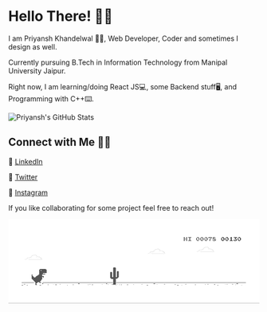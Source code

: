 # Hello There! 👋🏻

I am Priyansh Khandelwal 👨‍💻, Web Developer, Coder and sometimes I design as well.

Currently pursuing B.Tech in Information Technology from Manipal University Jaipur.

Right now, I am learning/doing React JS💻, some Backend stuff🖥, and Programming with C++⌨. 


![Priyansh's GitHub Stats](https://github-readme-stats.vercel.app/api?username=priyanshk20&show_icons=true&theme=synthwave&count_private=true)


## Connect with Me 🤝🏻

🎇 [LinkedIn](https://www.linkedin.com/in/priyansh-khandelwal-34867b188/)
 
🎇 [Twitter](https://twitter.com/priyanshk20)
 
🎇 [Instagram](https://www.instagram.com/ipriyanshk/)

If you like collaborating for some project feel free to reach out! 

 ![Dino](https://raw.githubusercontent.com/priyanshk20/priyanshk20/master/dino.gif)
 

